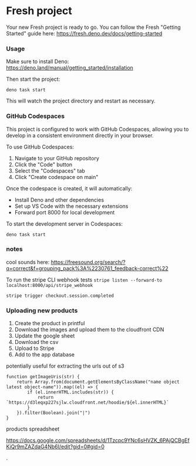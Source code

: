 # Fresh project

Your new Fresh project is ready to go. You can follow the Fresh "Getting
Started" guide here: https://fresh.deno.dev/docs/getting-started

### Usage

Make sure to install Deno: https://deno.land/manual/getting_started/installation

Then start the project:

```
deno task start
```

This will watch the project directory and restart as necessary.

### GitHub Codespaces

This project is configured to work with GitHub Codespaces, allowing you to
develop in a consistent environment directly in your browser.

To use GitHub Codespaces:

1. Navigate to your GitHub repository
2. Click the "Code" button
3. Select the "Codespaces" tab
4. Click "Create codespace on main"

Once the codespace is created, it will automatically:

- Install Deno and other dependencies
- Set up VS Code with the necessary extensions
- Forward port 8000 for local development

To start the development server in Codespaces:

```
deno task start
```

### notes

cool sounds here:
https://freesound.org/search/?q=correct&f=grouping_pack%3A%2230761_feedback-correct%22

To run the stripe CLI webhook tests
`stripe listen --forward-to localhost:8000/api/stripe_webhook`

`stripe trigger checkout.session.completed`

### Uploading new products

1. Create the product in printful
2. Download the images and upload them to the cloudfront CDN
3. Update the google sheet
4. Download the csv
5. Upload to Stripe
6. Add to the app database

potentially useful for extracting the urls out of s3

```
function getImageUris(str) {
    return Array.from(document.getElementsByClassName("name object latest object-name")).map((el) => {
        if (el.innerHTML.includes(str)) {
            return `https://d3leqxp227sjlw.cloudfront.net/hoodie/${el.innerHTML}`
        }
    }).filter(Boolean).join("|")
}
```

products spreadsheet

https://docs.google.com/spreadsheets/d/1Tzcpc9YNc6sHVZK_6PAjQCBgEfKiQr9mZAZdaG4Nb6I/edit?gid=0#gid=0

.
